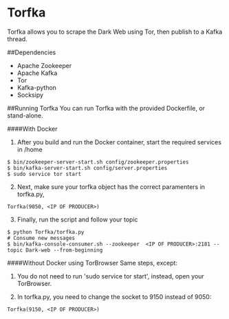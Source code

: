 # Torfka
Torfka allows you to scrape the Dark Web using Tor, then publish to a Kafka thread. 

##Dependencies
- Apache Zookeeper
- Apache Kafka
- Tor
- Kafka-python
- Socksipy

##Running Torfka
You can run Torfka with the provided Dockerfile, or stand-alone. 

####With Docker
1. After you build and run the Docker container, start the required services in /home

  ```
  $ bin/zookeeper-server-start.sh config/zookeeper.properties
  $ bin/kafka-server-start.sh config/server.properties
  $ sudo service tor start
  ```
2. Next, make sure your torfka object has the correct paramenters in torfka.py, 

  ```
  Torfka(9050, <IP OF PRODUCER>)
  ```

3. Finally, run the script and follow your topic
  ```
  $ python Torfka/torfka.py
  # Consume new messages
  $ bin/kafka-console-consumer.sh --zookeeper  <IP OF PRODUCER>:2181 --topic Dark-web --from-beginning
  ```

####Without Docker using TorBrowser
Same steps, except:

1. You do not need to run 'sudo service tor start', instead, open your TorBrowser.
 
2. In torfka.py, you need to change the socket to 9150 instead of 9050:
  ```
  Torfka(9150, <IP OF PRODUCER>)
  ```
